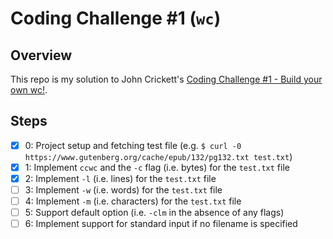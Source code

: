 # Coding Challenge #1 (`wc`)

## Overview

This repo is my solution to John Crickett's [Coding Challenge #1 - Build your own wc!](https://codingchallenges.substack.com/p/coding-challenge-1).

## Steps

- [x] 0: Project setup and fetching test file (e.g. `$ curl -0 https://www.gutenberg.org/cache/epub/132/pg132.txt test.txt`)
- [x] 1: Implement `ccwc` and the `-c` flag (i.e. bytes) for the `test.txt` file
- [x] 2: Implement `-l` (i.e. lines) for the `test.txt` file
- [ ] 3: Implement `-w` (i.e. words) for the `test.txt` file
- [ ] 4: Implement `-m` (i.e. characters) for the `test.txt` file
- [ ] 5: Support default option (i.e. `-clm` in the absence of any flags)
- [ ] 6: Implement support for standard input if no filename is specified
